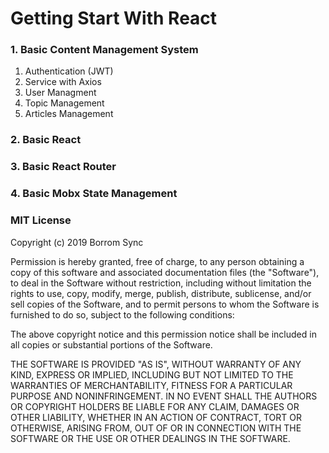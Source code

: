 # Getting Start With React

### 1. Basic Content Management System
  1. Authentication (JWT)
  2. Service with Axios
  3. User Managment
  4. Topic Management 
  5. Articles Management

### 2. Basic React

### 3. Basic React Router

### 4. Basic Mobx State Management 



### MIT License


Copyright (c) 2019 Borrom Sync

Permission is hereby granted, free of charge, to any person obtaining a copy
of this software and associated documentation files (the "Software"), to deal
in the Software without restriction, including without limitation the rights
to use, copy, modify, merge, publish, distribute, sublicense, and/or sell
copies of the Software, and to permit persons to whom the Software is
furnished to do so, subject to the following conditions:

The above copyright notice and this permission notice shall be included in all
copies or substantial portions of the Software.

THE SOFTWARE IS PROVIDED "AS IS", WITHOUT WARRANTY OF ANY KIND, EXPRESS OR
IMPLIED, INCLUDING BUT NOT LIMITED TO THE WARRANTIES OF MERCHANTABILITY,
FITNESS FOR A PARTICULAR PURPOSE AND NONINFRINGEMENT. IN NO EVENT SHALL THE
AUTHORS OR COPYRIGHT HOLDERS BE LIABLE FOR ANY CLAIM, DAMAGES OR OTHER
LIABILITY, WHETHER IN AN ACTION OF CONTRACT, TORT OR OTHERWISE, ARISING FROM,
OUT OF OR IN CONNECTION WITH THE SOFTWARE OR THE USE OR OTHER DEALINGS IN THE
SOFTWARE.
